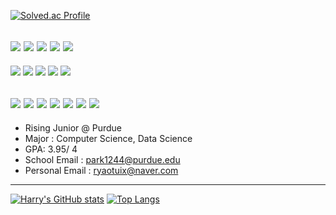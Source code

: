 [![Solved.ac Profile](http://mazassumnida.wtf/api/v2/generate_badge?boj=ryaotuix)](https://solved.ac/ryaotuix)

![](https://badges.peiyuan.ch/leetcode/ryaotuix/name)
![](https://badges.peiyuan.ch/leetcode/ryaotuix/solved)
![](https://badges.peiyuan.ch/leetcode/ryaotuix/solved?difficulty=easy)
![](https://badges.peiyuan.ch/leetcode/ryaotuix/solved?difficulty=medium)
![](https://badges.peiyuan.ch/leetcode/ryaotuix/solved?difficulty=hard)
---
<img src="https://img.shields.io/badge/C++-00599C?style=flat-square&logo=cplusplus&logoColor=white"> <img src="https://img.shields.io/badge/C-A8B9CC?style=flat-square&logo=c&logoColor=white"> <img src="https://img.shields.io/badge/Python-3776AB?style=flat-square&logo=python&logoColor=white"> <img src="https://img.shields.io/badge/Java-007396?style=flat-square&logo=java&logoColor=white"> <img src="https://img.shields.io/badge/R-276DC3?style=flat-square&logo=r&logoColor=white">

<img src="https://img.shields.io/badge/GitHub-181717?style=flat-square&logo=github&logoColor=white"> <img src="https://img.shields.io/badge/Xcode-147EFB?style=flat-square&logo=xcode&logoColor=white"> <img src="https://img.shields.io/badge/PyCharm-000000?style=flat-square&logo=pycharm&logoColor=white">  <img src="https://img.shields.io/badge/IntelliJ IDEA-000000?style=flat-square&logo=intellijidea&logoColor="> <img src="https://img.shields.io/badge/Visual Studio Code-007ACC?style=flat-square&logo=visual studio code&logoColor=white"> <img src="https://img.shields.io/badge/Jupyter-F37626?style=flat-square&logo=jupyter&logoColor=white"> <img src="https://img.shields.io/badge/RStudio-75AADB?style=flat-square&logo=rstudio&logoColor=black">
---
- Rising Junior @ Purdue
- Major : Computer Science, Data Science
- GPA: 3.95/ 4
- School Email : park1244@purdue.edu
- Personal Email : ryaotuix@naver.com
---
[![Harry's GitHub stats](https://github-readme-stats-pi-six-91.vercel.app/api?username=ryaotuix&title_color=6565DE&bg_color=0B173F&text_color=45EDF0&icon_color=C056DF&theme=radical&show_icons=true)](https://github.com/ilksh/github-readme-stats)
[![Top Langs](https://github-readme-stats.vercel.app/api/top-langs/?username=ryaotuix&hide_progress=true)](https://github.com/anuraghazra/github-readme-stats)
<!--
**ryaotuix/ryaotuix** is a ✨ _special_ ✨ repository because its `README.md` (this file) appears on your GitHub profile.
